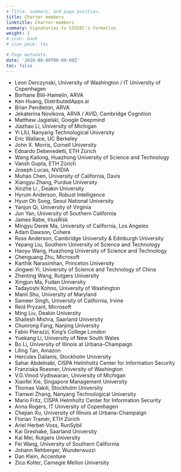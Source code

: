 ```yaml
---
# Title, summary, and page position.
title: Charter members
linktitle: Charter members
summary: Signatories to SIGSEC's formation
weight: 1
# icon: book
# icon_pack: fas

# Page metadata.
date: '2018-09-09T00:00:00Z'
toc: false
---
```


* Leon Derczynski, University of Washington / IT University of Copenhagen
* Borhane Blili-Hamelin, ARVA
* Ken Huang, DistributedApps.ai
* Brian Pendleton, ARVA
* Jekaterina Novikova, ARVA / AVID, Cambridge Cognition
* Matthew Jagielski, Google Deepmind
* Jiazhao Li, University of Michigan
* Yi LIU, Nanyang Technological University
* Eric Wallace, UC Berkeley
* John X. Morris, Cornell University
* Edoardo Debenedetti, ETH Zürich
* Wang Kailong, Huazhong University of Science and Technology
* Vansh Gupta, ETH Zürich
* Joseph Lucas, NVIDIA
* Muhao Chen, University of California, Davis
* Xiangyu Zhang, Purdue University
* Xinzhe Li , Deakin University 
* Hyrum Anderson, Robust Intelligence
* Hyun Oh Song, Seoul National University
* Yanjun Qi, University of Virginia
* Jun Yan, University of Southern California
* James Rabe, IriusRisk
* Mingyu Derek Ma, University of California, Los Angeles
* Adam Dawson, Cohere
* Ross Anderson, Cambridge University & Edinburgh University
* Yepang Liu, Southern University of Science and Technology
* Haoyu Wang, Huazhong University of Science and Technology
* Chenguang Zhu, Microsoft
* Karthik Narasimhan, Princeton University
* Jingwei Yi, University of Science and Technology of China
* Zhenting Wang, Rutgers University
* Xingjun Ma, Fudan University
* Tadayoshi Kohno, University of Washington
* Manli Shu, University of Maryland
* Sameer Singh, University of California, Irvine
* Reid Pryzant, Microsoft
* Ming Liu, Deakin University 
* Shailesh Mishra, Saarland University
* Chunrong Fang, Nanjing University
* Fabio Pierazzi, King’s College London
* Yuekang Li, University of New South Wales
* Bo Li, University of Illinois at Urbana-Champaign
* Liling Tan, Amazon
* Hercules Dalianis, Stockholm University
* Sahar Abdelnabi, CISPA Helmholtz Center for Information Security
* Franziska Roesner, University of Washington
* V.G.Vinod Vydiswaran, University of Michigan
* Xiaofei Xie, Singapore Management University
* Thomas Vakili, Stockholm University
* Tianwei Zhang, Nanyang Technological University
* Mario Fritz, CISPA Helmholtz Center for Information Security
* Anna Rogers, IT University of Copenhagen
* Chejian Xu, University of Illinois at Urbana-Champaign
* Florian Tramèr, ETH Zürich
* Ariel Herbet-Voss, RunSybil
* Kai Greshake, Saarland University
* Kai Mei, Rutgers University
* Fei Wang, University of Southern California
* Johann Rehberger, Wunderwuzzi
* Dan Klein, Accenture
* Zico Kolter, Carnegie Mellon University
